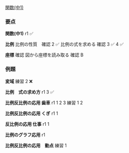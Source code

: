 [関数(中1)](https://math.005net.com/yoten/kansu.php)

### 要点

**関数(中1)**
r1 ✅

**比例**
比例の性質　確認 2 ✅
比例の式を求める 確認 3 ✅ 4 ✅

**座標**
確認
図から座標を読み取る 確認 B
### 例題
**変域**
練習 2 ❌

**比例　式の求め方**
r1 3 ✅

**比例反比例の応用 歯車**
r1 1 2 3
練習 1 2

**比例反比例の応用 くぎ**
r1 1

**反比例の応用 仕事**
r1 1

**比例のグラフ応用**
r1

**比例反比例の応用　動点**
練習 1 

